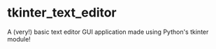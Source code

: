 # tkinter_text_editor
A (very!) basic text editor GUI application made using Python's tkinter module!
